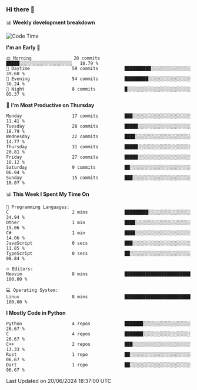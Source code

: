 ### Hi there 👋

📊 **Weekly development breakdown**
<!--START_SECTION:waka-->
![Code Time](http://img.shields.io/badge/Code%20Time-171%20hrs%2027%20mins-blue)

**I'm an Early 🐤** 

```text
🌞 Morning                28 commits          █████░░░░░░░░░░░░░░░░░░░░   18.79 % 
🌆 Daytime                59 commits          ██████████░░░░░░░░░░░░░░░   39.60 % 
🌃 Evening                54 commits          █████████░░░░░░░░░░░░░░░░   36.24 % 
🌙 Night                  8 commits           █░░░░░░░░░░░░░░░░░░░░░░░░   05.37 % 
```
📅 **I'm Most Productive on Thursday** 

```text
Monday                   17 commits          ███░░░░░░░░░░░░░░░░░░░░░░   11.41 % 
Tuesday                  28 commits          █████░░░░░░░░░░░░░░░░░░░░   18.79 % 
Wednesday                22 commits          ████░░░░░░░░░░░░░░░░░░░░░   14.77 % 
Thursday                 31 commits          █████░░░░░░░░░░░░░░░░░░░░   20.81 % 
Friday                   27 commits          █████░░░░░░░░░░░░░░░░░░░░   18.12 % 
Saturday                 9 commits           ██░░░░░░░░░░░░░░░░░░░░░░░   06.04 % 
Sunday                   15 commits          ███░░░░░░░░░░░░░░░░░░░░░░   10.07 % 
```


📊 **This Week I Spent My Time On** 

```text
💬 Programming Languages: 
C                        2 mins              █████████░░░░░░░░░░░░░░░░   34.94 % 
Other                    1 min               ████░░░░░░░░░░░░░░░░░░░░░   15.06 % 
C#                       1 min               ████░░░░░░░░░░░░░░░░░░░░░   14.06 % 
JavaScript               0 secs              ███░░░░░░░░░░░░░░░░░░░░░░   11.85 % 
TypeScript               0 secs              ██░░░░░░░░░░░░░░░░░░░░░░░   08.84 % 

🔥 Editors: 
Neovim                   8 mins              █████████████████████████   100.00 % 

💻 Operating System: 
Linux                    8 mins              █████████████████████████   100.00 % 
```

**I Mostly Code in Python** 

```text
Python                   4 repos             ███████░░░░░░░░░░░░░░░░░░   26.67 % 
C                        4 repos             ███████░░░░░░░░░░░░░░░░░░   26.67 % 
C++                      2 repos             ███░░░░░░░░░░░░░░░░░░░░░░   13.33 % 
Rust                     1 repo              ██░░░░░░░░░░░░░░░░░░░░░░░   06.67 % 
Dart                     1 repo              ██░░░░░░░░░░░░░░░░░░░░░░░   06.67 % 
```




 Last Updated on 20/06/2024 18:37:00 UTC
<!--END_SECTION:waka-->
<!--
**R-enanVieira/R-enanVieira** is a ✨ _special_ ✨ repository because its `README.md` (this file) appears on your GitHub profile.

Here are some ideas to get you started:

- 🔭 I’m currently working on ...
- 🌱 I’m currently learning ...
- 👯 I’m looking to collaborate on ...
- 🤔 I’m looking for help with ...
- 💬 Ask me about ...
- 📫 How to reach me: ...
- 😄 Pronouns: ...
- ⚡ Fun fact: ...
-->
